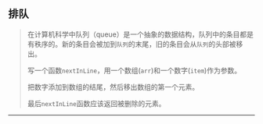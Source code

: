 ## 排队

> 在计算机科学中队列（queue）是一个抽象的数据结构，队列中的条目都是有秩序的。新的条目会被加到`队列`的末尾，旧的条目会从`队列`的头部被移出。
>
> 写一个函数`nextInLine`，用一个数组(`arr`)和一个数字(`item`)作为参数。
>
> 把数字添加到数组的结尾，然后移出数组的第一个元素。
>
> 最后`nextInLine`函数应该返回被删除的元素。

---

> 